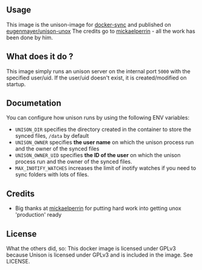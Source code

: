 ## Usage

This image is the unison-image for [docker-sync](https://github.com/EugenMayer/docker-sync) and published on [eugenmayer/unison-unox](https://hub.docker.com/r/eugenmayer/unison-unox/)
The credits go to [mickaelperrin](https://github.com/mickaelperrin) - all the work has been done by him.

## What does it do ?

This image simply runs an unison server on the internal port `5000` with the specified user/uid. If the user/uid doesn't
exist, it is created/modified on startup.

## Documetation

You can configure how unison runs by using the following ENV variables:
 
 - `UNISON_DIR` specifies the directory created in the container to store the synced files, `/data` by default
 - `UNISON_OWNER` specifies **the user name** on which the unison process run and the owner of the synced files
 - `UNISON_OWNER_UID` specifies **the ID of the user** on which the unison process run and the owner of the synced files.
 - `MAX_INOTIFY_WATCHES` increases the limit of inotify watches if you need to sync folders with lots of files. 

## Credits
- Big thanks at [mickaelperrin](https://github.com/mickaelperrin) for putting hard work into getting unox 'production' ready

## License
What the others did, so:
This docker image is licensed under GPLv3 because Unison is licensed under GPLv3 and is included in the image. See LICENSE.
